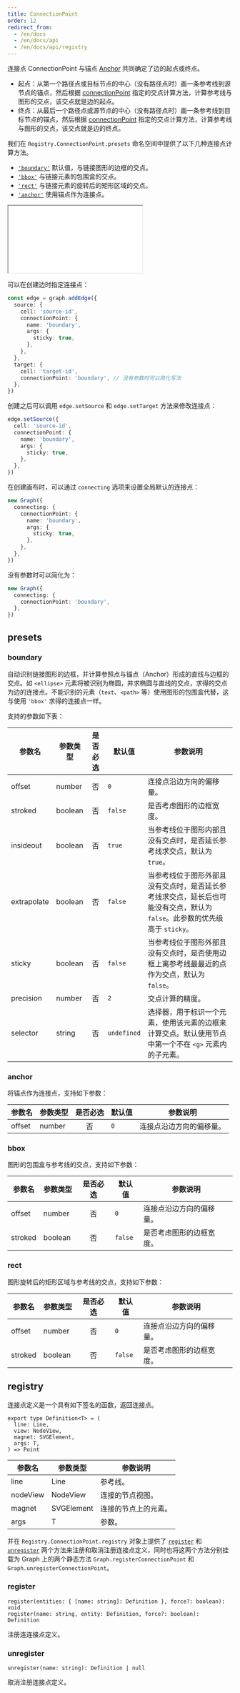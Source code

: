 ```yaml
---
title: ConnectionPoint
order: 12
redirect_from:
  - /en/docs
  - /en/docs/api
  - /en/docs/api/registry
---
```


连接点 ConnectionPoint 与锚点 [Anchor](./node-anchor) 共同确定了边的起点或终点。

- 起点：从第一个路径点或目标节点的中心（没有路径点时）画一条参考线到源节点的锚点，然后根据 [connectionPoint](../model/edge#source-和-target) 指定的交点计算方法，计算参考线与图形的交点，该交点就是边的起点。
- 终点：从最后一个路径点或源节点的中心（没有路径点时）画一条参考线到目标节点的锚点，然后根据 [connectionPoint](../model/edge#source-和-target) 指定的交点计算方法，计算参考线与图形的交点，该交点就是边的终点。


我们在 `Registry.ConnectionPoint.presets` 命名空间中提供了以下几种连接点计算方法。

- [`'boundary'`](#boundary) 默认值，与链接图形的边框的交点。
- [`'bbox'`](#bbox) 与链接元素的包围盒的交点。
- [`'rect'`](#rect) 与链接元素的旋转后的矩形区域的交点。
- [`'anchor'`](#anchor) 使用锚点作为连接点。

<iframe src="/demos/api/registry/connection-point/playground"></iframe>

可以在创建边时指定连接点：

```ts
const edge = graph.addEdge({
  source: { 
    cell: 'source-id', 
    connectionPoint: { 
      name: 'boundary', 
      args: {
        sticky: true,
      },
    },
  },
  target: { 
    cell: 'target-id', 
    connectionPoint: 'boundary', // 没有参数时可以简化写法
  },
})
```

创建之后可以调用 `edge.setSource` 和 `edge.setTarget` 方法来修改连接点：

```ts
edge.setSource({
  cell: 'source-id', 
  connectionPoint: { 
    name: 'boundary', 
    args: {
      sticky: true,
    },
  },
})
```

在创建画布时，可以通过 `connecting` 选项来设置全局默认的连接点：

```ts
new Graph({
  connecting: {
    connectionPoint: { 
      name: 'boundary',
      args: {
        sticky: true,
      },
    },
  },
})
```

没有参数时可以简化为：

```ts
new Graph({
  connecting: {
    connectionPoint: 'boundary',
  },
})
```

## presets

### boundary

自动识别链接图形的边框，并计算参照点与锚点（Anchor）形成的直线与边框的交点。如 `<ellipse>` 元素将被识别为椭圆，并求椭圆与直线的交点，求得的交点为边的连接点。不能识别的元素（`text`、`<path>` 等）使用图形的包围盒代替，这与使用 `'bbox'` 求得的连接点一样。

支持的参数如下表：

| 参数名      | 参数类型 | 是否必选 | 默认值      | 参数说明                                                                                                               |
|-------------|----------|:-------:|-------------|--------------------------------------------------------------------------------------------------------------------|
| offset      | number   |    否    | `0`         | 连接点沿边方向的偏移量。                                                                                                |
| stroked     | boolean  |    否    | `false`     | 是否考虑图形的边框宽度。                                                                                                |
| insideout   | boolean  |    否    | `true`      | 当参考线位于图形内部且没有交点时，是否延长参考线求交点，默认为 `true`。                                                   |
| extrapolate | boolean  |    否    | `false`     | 当参考线位于图形外部且没有交点时，是否延长参考线求交点，延长后也可能没有交点，默认为 `false`。此参数的优先级高于 `sticky`。 |
| sticky      | boolean  |    否    | `false`     | 当参考线位于图形外部且没有交点时，是否使用边框上离参考线最最近的点作为交点，默认为 `false`。                              |
| precision   | number   |    否    | `2`         | 交点计算的精度。                                                                                                        |
| selector    | string   |    否    | `undefined` | 选择器，用于标识一个元素，使用该元素的边框来计算交点。默认使用节点中第一个不在 `<g>` 元素内的子元素。                      |

### anchor

将锚点作为连接点，支持如下参数：

| 参数名 | 参数类型 | 是否必选 | 默认值 | 参数说明                |
|--------|----------|:-------:|--------|---------------------|
| offset | number   |    否    | `0`    | 连接点沿边方向的偏移量。 |

### bbox

图形的包围盒与参考线的交点，支持如下参数：

| 参数名  | 参数类型 | 是否必选 | 默认值  | 参数说明                |
|---------|----------|:-------:|---------|---------------------|
| offset  | number   |    否    | `0`     | 连接点沿边方向的偏移量。 |
| stroked | boolean  |    否    | `false` | 是否考虑图形的边框宽度。 |

### rect

图形旋转后的矩形区域与参考线的交点，支持如下参数：

| 参数名  | 参数类型 | 是否必选 | 默认值  | 参数说明                |
|---------|----------|:-------:|---------|---------------------|
| offset  | number   |    否    | `0`     | 连接点沿边方向的偏移量。 |
| stroked | boolean  |    否    | `false` | 是否考虑图形的边框宽度。 |

## registry


连接点定义是一个具有如下签名的函数，返回连接点。

```sign
export type Definition<T> = (
  line: Line,
  view: NodeView,
  magnet: SVGElement,
  args: T,
) => Point
```

| 参数名   | 参数类型   | 参数说明            |
|----------|------------|-------------------|
| line     | Line       | 参考线。             |
| nodeView | NodeView   | 连接的节点视图。     |
| magnet   | SVGElement | 连接的节点上的元素。 |
| args     | T          | 参数。               |

并在 `Registry.ConnectionPoint.registry` 对象上提供了 [`register`](#register) 和 [`unregister`](#unregister) 两个方法来注册和取消注册连接点定义，同时也将这两个方法分别挂载为 Graph 上的两个静态方法 `Graph.registerConnectionPoint` 和 `Graph.unregisterConnectionPoint`。

### register

```sign
register(entities: { [name: string]: Definition }, force?: boolean): void
register(name: string, entity: Definition, force?: boolean): Definition
```

注册连连接点定义。

### unregister

```sign
unregister(name: string): Definition | null
```

取消注册连接点定义。
